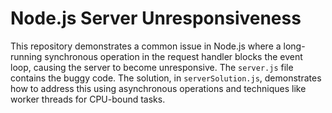 # Node.js Server Unresponsiveness
This repository demonstrates a common issue in Node.js where a long-running synchronous operation in the request handler blocks the event loop, causing the server to become unresponsive.  The `server.js` file contains the buggy code.  The solution, in `serverSolution.js`, demonstrates how to address this using asynchronous operations and techniques like worker threads for CPU-bound tasks.